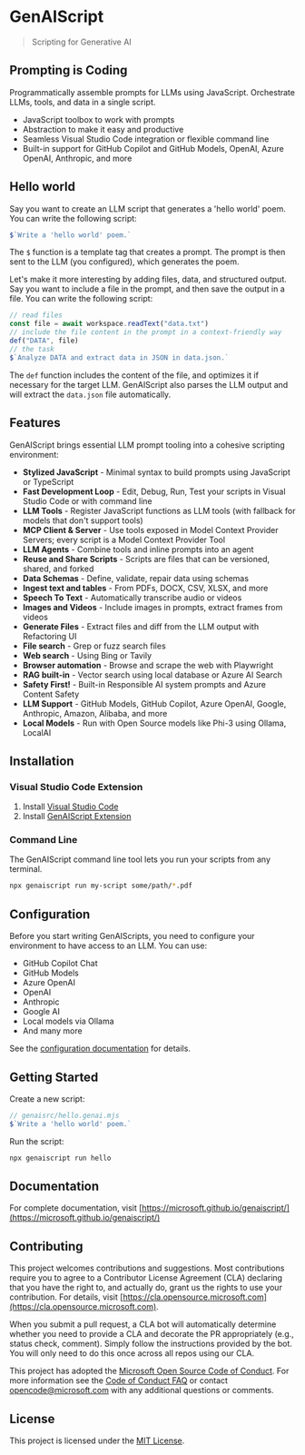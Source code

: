 # GenAIScript

> Scripting for Generative AI

## Prompting is Coding

Programmatically assemble prompts for LLMs using JavaScript. Orchestrate LLMs, tools, and data in a single script.

* JavaScript toolbox to work with prompts
* Abstraction to make it easy and productive
* Seamless Visual Studio Code integration or flexible command line
* Built-in support for GitHub Copilot and GitHub Models, OpenAI, Azure OpenAI, Anthropic, and more

## Hello world

Say you want to create an LLM script that generates a 'hello world' poem. You can write the following script:

```js
$`Write a 'hello world' poem.`
```

The `$` function is a template tag that creates a prompt. The prompt is then sent to the LLM (you configured), which generates the poem.

Let's make it more interesting by adding files, data, and structured output. Say you want to include a file in the prompt, and then save the output in a file. You can write the following script:

```js
// read files
const file = await workspace.readText("data.txt")
// include the file content in the prompt in a context-friendly way
def("DATA", file)
// the task
$`Analyze DATA and extract data in JSON in data.json.`
```

The `def` function includes the content of the file, and optimizes it if necessary for the target LLM. GenAIScript also parses the LLM output and will extract the `data.json` file automatically.

## Features

GenAIScript brings essential LLM prompt tooling into a cohesive scripting environment:

- **Stylized JavaScript** - Minimal syntax to build prompts using JavaScript or TypeScript
- **Fast Development Loop** - Edit, Debug, Run, Test your scripts in Visual Studio Code or with command line
- **LLM Tools** - Register JavaScript functions as LLM tools (with fallback for models that don't support tools)
- **MCP Client & Server** - Use tools exposed in Model Context Provider Servers; every script is a Model Context Provider Tool
- **LLM Agents** - Combine tools and inline prompts into an agent
- **Reuse and Share Scripts** - Scripts are files that can be versioned, shared, and forked
- **Data Schemas** - Define, validate, repair data using schemas
- **Ingest text and tables** - From PDFs, DOCX, CSV, XLSX, and more
- **Speech To Text** - Automatically transcribe audio or videos
- **Images and Videos** - Include images in prompts, extract frames from videos
- **Generate Files** - Extract files and diff from the LLM output with Refactoring UI
- **File search** - Grep or fuzz search files
- **Web search** - Using Bing or Tavily
- **Browser automation** - Browse and scrape the web with Playwright
- **RAG built-in** - Vector search using local database or Azure AI Search
- **Safety First!** - Built-in Responsible AI system prompts and Azure Content Safety
- **LLM Support** - GitHub Models, GitHub Copilot, Azure OpenAI, Google, Anthropic, Amazon, Alibaba, and more
- **Local Models** - Run with Open Source models like Phi-3 using Ollama, LocalAI

## Installation

### Visual Studio Code Extension

1. Install [Visual Studio Code](https://code.visualstudio.com/)
2. Install [GenAIScript Extension](https://marketplace.visualstudio.com/items?itemName=genaiscript.genaiscript-vscode)

### Command Line

The GenAIScript command line tool lets you run your scripts from any terminal.

```sh
npx genaiscript run my-script some/path/*.pdf
```

## Configuration

Before you start writing GenAIScripts, you need to configure your environment to have access to an LLM. You can use:

- GitHub Copilot Chat
- GitHub Models
- Azure OpenAI
- OpenAI
- Anthropic
- Google AI
- Local models via Ollama
- And many more

See the [configuration documentation](https://microsoft.github.io/genaiscript/getting-started/configuration) for details.

## Getting Started

Create a new script:

```js
// genaisrc/hello.genai.mjs
$`Write a 'hello world' poem.`
```

Run the script:

```sh
npx genaiscript run hello
```

## Documentation

For complete documentation, visit [https://microsoft.github.io/genaiscript/](https://microsoft.github.io/genaiscript/)

## Contributing

This project welcomes contributions and suggestions. Most contributions require you to agree to a Contributor License Agreement (CLA) declaring that you have the right to, and actually do, grant us the rights to use your contribution. For details, visit [https://cla.opensource.microsoft.com](https://cla.opensource.microsoft.com).

When you submit a pull request, a CLA bot will automatically determine whether you need to provide a CLA and decorate the PR appropriately (e.g., status check, comment). Simply follow the instructions provided by the bot. You will only need to do this once across all repos using our CLA.

This project has adopted the [Microsoft Open Source Code of Conduct](https://opensource.microsoft.com/codeofconduct/). For more information see the [Code of Conduct FAQ](https://opensource.microsoft.com/codeofconduct/faq/) or contact [opencode@microsoft.com](mailto:opencode@microsoft.com) with any additional questions or comments.

## License

This project is licensed under the [MIT License](LICENSE).